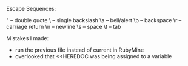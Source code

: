 Escape Sequences:

\" – double quote
\\ – single backslash
\a – bell/alert
\b – backspace
\r – carriage return
\n – newline
\s – space
\t – tab

Mistakes I made:
- run the previous file instead of current in RubyMine
- overlooked that <<HEREDOC was being assigned to a variable
